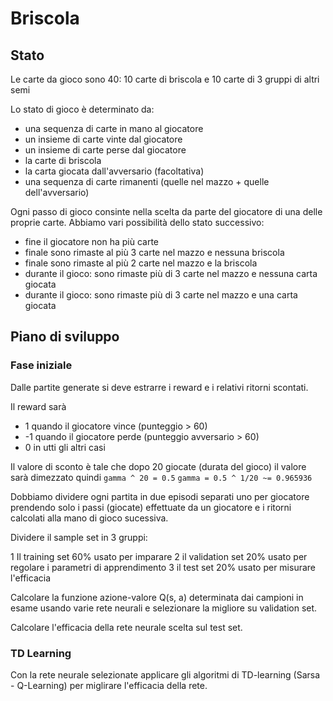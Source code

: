 Briscola
========

Stato
-----

Le carte da gioco sono 40: 10 carte di briscola e 10 carte di 3 gruppi di altri semi

Lo stato di gioco è determinato da:
  * una sequenza di carte in mano al giocatore
  * un insieme di carte vinte dal giocatore
  * un insieme di carte perse dal giocatore
  * la carte di briscola
  * la carta giocata dall'avversario (facoltativa)
  * una sequenza di carte rimanenti (quelle nel mazzo + quelle dell'avversario)

Ogni passo di gioco consinte nella scelta da parte del giocatore di una delle proprie carte.
Abbiamo vari possibilità dello stato successivo:

  * fine il giocatore non ha più carte
  * finale sono rimaste al più 3 carte nel mazzo e nessuna briscola
  * finale sono rimaste al più 2 carte nel mazzo e la briscola
  * durante il gioco: sono rimaste più di 3 carte nel mazzo e nessuna carta giocata
  * durante il gioco: sono rimaste più di 3 carte nel mazzo e una carta giocata


Piano di sviluppo
-----------------

### Fase iniziale

Dalle partite generate si deve estrarre i reward e i relativi ritorni scontati.

Il reward sarà
  *  1 quando il giocatore vince (punteggio > 60)
  * -1 quando il giocatore perde (punteggio avversario > 60)
  * 0 in utti gli altri casi

Il valore di sconto è tale che dopo 20 giocate (durata del gioco) il valore sarà dimezzato quindi
    `gamma ^ 20 = 0.5`
    `gamma = 0.5 ^ 1/20 ~= 0.965936`

Dobbiamo dividere ogni partita in due episodi separati uno per giocatore prendendo solo i passi (giocate)
effettuate da un giocatore e i ritorni calcolati alla mano di gioco sucessiva.

Dividere il sample set in 3 gruppi:

  1 Il training set 60% usato per imparare
  2 il validation set 20% usato per regolare i parametri di apprendimento 
  3 il test set 20% usato per misurare l'efficacia

Calcolare la funzione azione-valore Q(s, a) determinata dai campioni in esame usando varie rete neurali
e selezionare la migliore su validation set.

Calcolare l'efficacia della rete neurale scelta sul test set.




### TD Learning

Con la rete neurale selezionate applicare gli algoritmi di TD-learning (Sarsa - Q-Learning)
per miglirare l'efficacia della rete.




